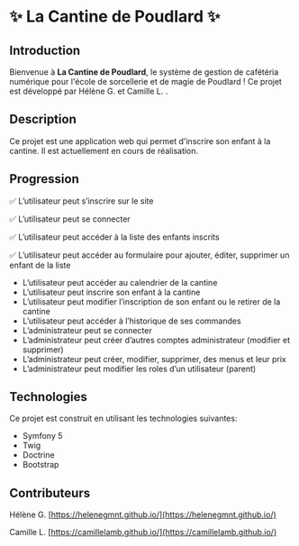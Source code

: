 # ✨ La Cantine de Poudlard ✨

## Introduction

Bienvenue à **La Cantine de Poudlard**, le système de gestion de cafétéria numérique pour l'école de sorcellerie et de magie de Poudlard ! Ce projet est développé par Hélène G. et Camille L. .

## Description

Ce projet est une application web qui permet d'inscrire son enfant à la cantine. Il est actuellement en cours de réalisation.

## Progression

✅ L’utilisateur peut s’inscrire sur le site

✅ L’utilisateur peut se connecter

✅ L’utilisateur peut accéder à la liste des enfants inscrits

✅ L’utilisateur peut accéder au formulaire pour ajouter, éditer, supprimer un enfant de la liste

- L’utilisateur peut accéder au calendrier de la cantine
- L’utilisateur peut inscrire son enfant à la cantine
- L’utilisateur peut modifier l’inscription de son enfant ou le retirer de la cantine
- L’utilisateur peut accéder à l’historique de ses commandes
- L’administrateur peut se connecter
- L’administrateur peut créer d’autres comptes administrateur (modifier et supprimer)
- L’administrateur peut créer, modifier, supprimer, des menus et leur prix
- L’administrateur peut modifier les roles d’un utilisateur (parent)

## Technologies

Ce projet est construit en utilisant les technologies suivantes:

- Symfony 5
- Twig
- Doctrine
- Bootstrap

## Contributeurs

Hélène G.
[https://helenegmnt.github.io/](https://helenegmnt.github.io/)

Camille L.
[https://camillelamb.github.io/](https://camillelamb.github.io/)
